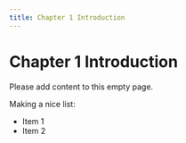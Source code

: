```yaml
---
title: Chapter 1 Introduction
---
```


# Chapter 1 Introduction

Please add content to this empty page.


Making a nice list:

* Item 1
* Item 2


